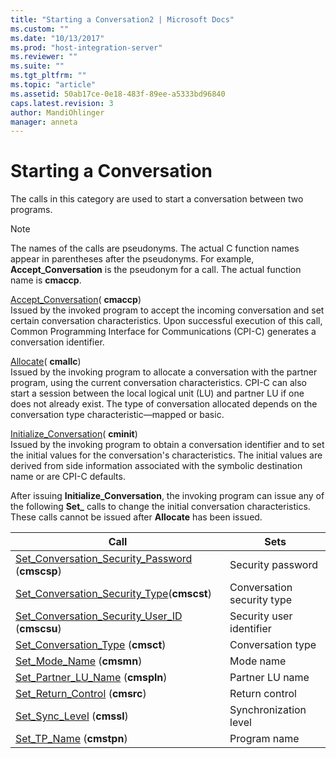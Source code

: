 ```yaml
---
title: "Starting a Conversation2 | Microsoft Docs"
ms.custom: ""
ms.date: "10/13/2017"
ms.prod: "host-integration-server"
ms.reviewer: ""
ms.suite: ""
ms.tgt_pltfrm: ""
ms.topic: "article"
ms.assetid: 50ab17ce-0e18-483f-89ee-a5333bd96840
caps.latest.revision: 3
author: MandiOhlinger
manager: anneta
---
```

# Starting a Conversation
The calls in this category are used to start a conversation between two programs.  
  
> [!NOTE]
>  The names of the calls are pseudonyms. The actual C function names appear in parentheses after the pseudonyms. For example, **Accept_Conversation** is the pseudonym for a call. The actual function name is **cmaccp**.  
  
 [Accept_Conversation](../Topic/Accept_Conversation%20\(CPI-C\)1.md)( **cmaccp**)  
 Issued by the invoked program to accept the incoming conversation and set certain conversation characteristics. Upon successful execution of this call, Common Programming Interface for Communications (CPI-C) generates a conversation identifier.  
  
 [Allocate](../Topic/Allocate%20\(CPI-C\)1.md)( **cmallc**)  
 Issued by the invoking program to allocate a conversation with the partner program, using the current conversation characteristics. CPI-C can also start a session between the local logical unit (LU) and partner LU if one does not already exist. The type of conversation allocated depends on the conversation type characteristic—mapped or basic.  
  
 [Initialize_Conversation](../Topic/Initialize_Conversation%20\(CPI-C\)2.md)( **cminit**)  
 Issued by the invoking program to obtain a conversation identifier and to set the initial values for the conversation's characteristics. The initial values are derived from side information associated with the symbolic destination name or are CPI-C defaults.  
  
 After issuing **Initialize_Conversation**, the invoking program can issue any of the following **Set_** calls to change the initial conversation characteristics. These calls cannot be issued after **Allocate** has been issued.  
  
|Call|Sets|  
|----------|----------|  
|[Set_Conversation_Security_Password](../Topic/Set_Conversation_Security_Password%20\(CPI-C\)2.md) (**cmscsp**)|Security password|  
|[Set_Conversation_Security_Type](../Topic/Set_Conversation_Security_Type%20\(CPI-C\)2.md)(**cmscst**)|Conversation security type|  
|[Set_Conversation_Security_User_ID](../Topic/Set_Conversation_Security_User_ID%20\(CPI-C\)2.md) (**cmscsu**)|Security user identifier|  
|[Set_Conversation_Type](../Topic/Set_Conversation_Type%20\(CPI-C\)2.md) (**cmsct**)|Conversation type|  
|[Set_Mode_Name](../Topic/Set_Mode_Name%20\(CPI-C\)1.md) (**cmsmn**)|Mode name|  
|[Set_Partner_LU_Name](../Topic/Set_Partner_LU_Name%20\(CPI-C\)1.md) (**cmspln**)|Partner LU name|  
|[Set_Return_Control](../Topic/Set_Return_Control%20\(CPI-C\)1.md) (**cmsrc**)|Return control|  
|[Set_Sync_Level](../Topic/Set_Sync_Level%20\(CPI-C\)2.md) (**cmssl**)|Synchronization level|  
|[Set_TP_Name](../Topic/Set_TP_Name%20\(CPI-C\)2.md) (**cmstpn**)|Program name|